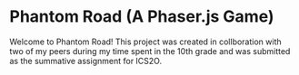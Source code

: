 # Phantom Road (A Phaser.js Game)
Welcome to Phantom Road! This project was created in collboration with two of my peers during my time spent in the 10th grade and was submitted as the summative
assignment for ICS2O.
